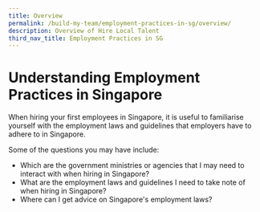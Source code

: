 ```yaml
---
title: Overview
permalink: /build-my-team/employment-practices-in-sg/overview/
description: Overview of Hire Local Talent
third_nav_title: Employment Practices in SG
---
```

# Understanding Employment Practices in Singapore

When hiring your first employees in Singapore, it is useful to familiarise yourself with the employment laws and guidelines that employers have to adhere to in Singapore.

Some of the questions you may have include:

- Which are the government ministries or agencies that I may need to interact with when hiring in Singapore?
- What are the employment laws and guidelines I need to take note of when hiring in Singapore?
- Where can I get advice on Singapore's employment laws?